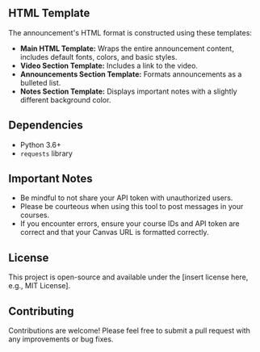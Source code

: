 
## HTML Template

The announcement's HTML format is constructed using these templates:

*   **Main HTML Template:** Wraps the entire announcement content, includes default fonts, colors, and basic styles.
*   **Video Section Template:** Includes a link to the video.
*   **Announcements Section Template:** Formats announcements as a bulleted list.
*   **Notes Section Template:** Displays important notes with a slightly different background color.

## Dependencies

*   Python 3.6+
*   `requests` library

## Important Notes
* Be mindful to not share your API token with unauthorized users.
* Please be courteous when using this tool to post messages in your courses.
* If you encounter errors, ensure your course IDs and API token are correct and that your Canvas URL is formatted correctly.

## License
This project is open-source and available under the [insert license here, e.g., MIT License].

## Contributing

Contributions are welcome! Please feel free to submit a pull request with any improvements or bug fixes.
